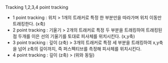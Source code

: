 Tracking
  1,2,3,4 point tracking
   - 1 point tracking : 위치 > 1개의 트래커로 특정 한 부분만을 따라가며 위치 이동만 트래킹한다. (x축)
   - 2 point tracking : 기울기 > 2개의 트래커로 특정 두 부분을 트래킹하여 트래킹된 점 두개를 이은 선의 기울기를 토대로 피사체를 위치시킨다. (x,y축)
   - 3 point tracking : 깊이 (z축) > 3개의 트래커로 특정 세 부분을 트래킹하여 x,y축을 넘어 z축의 깊이까지, 즉 퍼스펙티브를 측정해 피사체를 위치시킨다.
   - 4 point tracking : 깊이 (z축) > (위와 동일)
